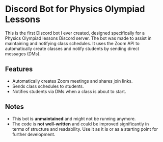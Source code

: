 # Discord Bot for Physics Olympiad Lessons

This is the first Discord bot I ever created, designed specifically for a Physics Olympiad lessons Discord server. The bot was made to assist in maintaining and notifying class schedules. It uses the Zoom API to automatically create classes and notify students by sending direct messages (DMs).

## Features
- Automatically creates Zoom meetings and shares join links.
- Sends class schedules to students.
- Notifies students via DMs when a class is about to start.

## Notes
- This bot is **unmaintained** and might not be running anymore.
- The code is **not well-written** and could be improved significantly in terms of structure and readability. Use it as it is or as a starting point for further development.

